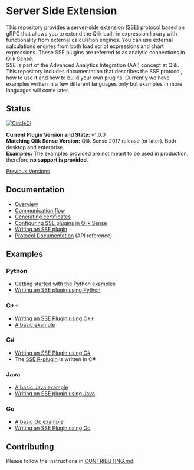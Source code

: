 # Server Side Extension

This repository provides a server-side extension (SSE) protocol based on gRPC that allows you to extend the Qlik built-in expression library with functionality from external calculation engines. You can use external calculations engines from both load script expressions and chart expressions. These SSE plugins are referred to as analytic connections in Qlik Sense.  
SSE is part of the Advanced Analytics Integration (AAI) concept at Qlik.  
This repository includes documentation that describes the SSE protocol, how to use it and how to build your own plugins. Currently we have examples written in a few different languages only but examples in more languages will come later.  

## Status
[![CircleCI](https://circleci.com/gh/qlik-oss/server-side-extension.svg?style=shield)](https://circleci.com/gh/qlik-oss/server-side-extension)  

**Current Plugin Version and State:** v1.0.0  
**Matching Qlik Sense Version:** Qlik Sense 2017 release (or later). Both desktop and enterprise.  
**Examples:** The examples provided are not meant to be used in production, therefore **no support is provided**.  

[Previous Versions](docs/versions.md)

## Documentation

* [Overview](docs/README.md)
* [Communication flow](docs/communication_flow.md)
* [Generating certificates](generate_certs_guide/README.md)
* [Configuring SSE plugins in Qlik Sense](docs/configuration.md)
* [Writing an SSE plugin](docs/writing_a_plugin.md)
* [Protocol Documentation](docs/SSE_Protocol.md) (API reference)

## Examples

### Python
* [Getting started with the Python examples](examples/python/GetStarted.md)
* [Writing an SSE plugin using Python](examples/python/README.md)

### C++
* [Writing an SSE Plugin using C++](examples/cpp/README.md)
* [A basic example](examples/cpp/basic_example/README.md)

### C#
* [Writing an SSE Plugin using C#](examples/CSharp/README.md)
* The [SSE R-plugin](https://github.com/qlik-oss/sse-r-plugin) is written in C#

### Java
* [A basic Java example](examples/java/basic_example/README.md)
* [Writing an SSE plugin using Java](examples/java/basic_example/WritingAnSSEPluginUsingJava.md)

### Go
* [A basic Go example](examples/go/basic_example/README.md)
* [Writing an SSE Plugin using Go](examples/go/README.md)

## Contributing
Please follow the instructions in [CONTRIBUTING.md](.github/CONTRIBUTING.md).
